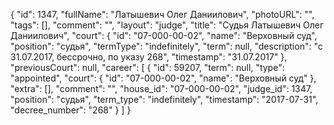 {
    "id": 1347,
    "fullName": "Латышевич Олег Даниилович",
    "photoURL": "",
    "tags": [],
    "comment": "",
    "layout": "judge",
    "title": "Судья Латышевич Олег Даниилович",
    "court": {
        "id": "07-000-00-02",
        "name": "Верховный суд",
        "position": "судья",
        "termType": "indefinitely",
        "term": null,
        "description": "c 31.07.2017, бессрочно, по указу 268",
        "timestamp": "31.07.2017"
    },
    "previousCourt": null,
    "career": [
        {
            "id": 59207,
            "term": null,
            "type": "appointed",
            "court": {
                "id": "07-000-00-02",
                "name": "Верховный суд"
            },
            "extra": [],
            "comment": "",
            "house_id": "07-000-00-02",
            "judge_id": 1347,
            "position": "судья",
            "term_type": "indefinitely",
            "timestamp": "2017-07-31",
            "decree_number": "268"
        }
    ]
}